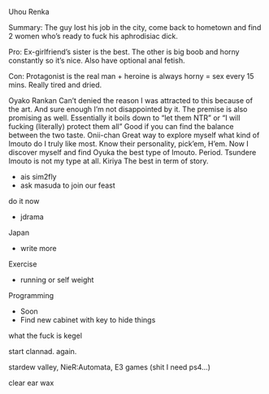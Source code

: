

Uhou Renka

Summary: The guy lost his job in the city, come back to hometown and find 2 women who’s ready to fuck his aphrodisiac dick.

Pro: Ex-girlfriend’s sister is the best. The other is big boob and horny constantly so it’s nice. Also have optional anal fetish.

Con: Protagonist is the real man + heroine is always horny = sex every 15 mins. Really tired and dried.

Oyako Rankan
Can’t denied the reason I was attracted to this because of the art. And sure enough I’m not disappointed by it. The premise is also promising as well.
Essentially it boils down to “let them NTR” or “I will fucking (literally) protect them all” Good if you can find the balance between the two taste.
Onii-chan
Great way to explore myself what kind of Imouto do I truly like most. Know their personality, pick’em, H’em. Now I discover myself and find Oyuka the best type of Imouto. Period. Tsundere Imouto is not my type at all.
Kiriya
The best in term of story. 

- ais sim2fly
- ask masuda to join our feast

do it now
- jdrama

Japan
- write more

Exercise
- running or self weight

Programming
- Soon
- Find new cabinet with key to hide things

what the fuck is kegel

start clannad. again.

stardew valley, 
NieR:Automata,
E3 games (shit I need ps4...)

clear ear wax
